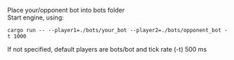 Place your/opponent bot into bots folder   
Start engine, using:
```
cargo run -- --player1=./bots/your_bot --player2=./bots/opponent_bot -t 1000
```   
If not specified, default players are bots/bot and tick rate (-t) 500 ms
